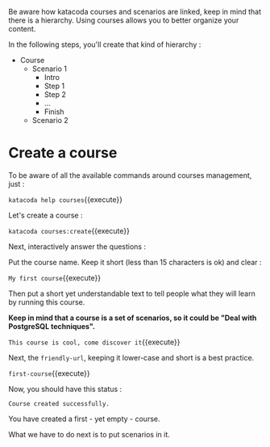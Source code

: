 Be aware how katacoda courses and scenarios are linked, keep in mind that
there is a hierarchy.
Using courses allows you to better organize your content.

In the following steps, you'll create that kind of hierarchy :

- Course
  - Scenario 1
    - Intro
    - Step 1
    - Step 2
    - ...
    - Finish
  - Scenario 2

# Create a course

To be aware of all the available commands around courses management, just :

`katacoda help courses`{{execute}}

Let's create a course :

`katacoda courses:create`{{execute}}

Next, interactively answer the questions :

Put the course name. Keep it short (less than 15 characters is ok) and clear :

`My first course`{{execute}}

Then put a short yet understandable text to tell people what they will learn by running this
course.

**Keep in mind that a course is a set of scenarios, so it could be "Deal with PostgreSQL techniques".**

`This course is cool, come discover it`{{execute}}

Next, the `friendly-url`, keeping it lower-case and short is a best practice.

`first-course`{{execute}}

Now, you should have this status :

`Course created successfully.`

You have created a first - yet empty - course.

What we have to do next is to put scenarios in it.